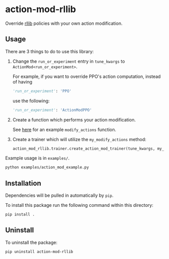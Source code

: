 # action-mod-rllib

Override [rllib](https://docs.ray.io/en/master/rllib.html) policies with
your own action modification.

## Usage

There are 3 things to do to use this library:

1. Change the `run_or_experiment` entry in `tune_kwargs` to
`ActionMod<run_or_experiment>`.

    For example, if you want to override PPO's action computation, instead of
    having

    ```python
    'run_or_experiment': 'PPO'
    ```

    use the following:
    ```python
    'run_or_experiment': 'ActionModPPO'
    ```

2. Create a function which performs your action modification.

    See [here](https://github.com/acxz/action-mod-rllib/blob/master/examples/action_mod_example.py)
    for an example `modify_actions` function.

3. Create a trainer which will utilize the `my_modify_actions` method:

    ```python
    action_mod_rllib.trainer.create_action_mod_trainer(tune_kwargs, my_modify_actions)
    ```

Example usage is in `examples/`.

```bash
python examples/action_mod_example.py
```

## Installation

Dependencies will be pulled in automatically by `pip`.

To install this package run the following command within this directory:

```bash
pip install .
```

## Uninstall

To uninstall the package:

```bash
pip uninstall action-mod-rllib
```
